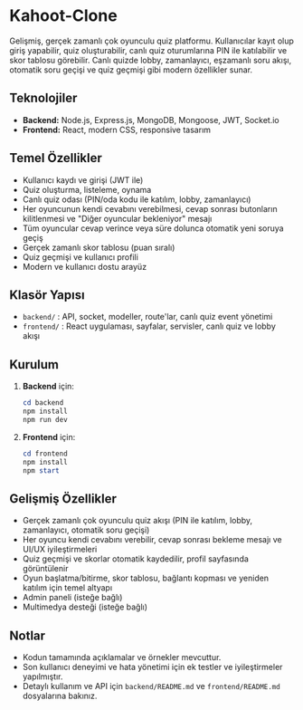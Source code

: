 # Kahoot-Clone

Gelişmiş, gerçek zamanlı çok oyunculu quiz platformu. Kullanıcılar kayıt olup giriş yapabilir, quiz oluşturabilir, canlı quiz oturumlarına PIN ile katılabilir ve skor tablosu görebilir. Canlı quizde lobby, zamanlayıcı, eşzamanlı soru akışı, otomatik soru geçişi ve quiz geçmişi gibi modern özellikler sunar.

## Teknolojiler
- **Backend:** Node.js, Express.js, MongoDB, Mongoose, JWT, Socket.io
- **Frontend:** React, modern CSS, responsive tasarım

## Temel Özellikler
- Kullanıcı kaydı ve girişi (JWT ile)
- Quiz oluşturma, listeleme, oynama
- Canlı quiz odası (PIN/oda kodu ile katılım, lobby, zamanlayıcı)
- Her oyuncunun kendi cevabını verebilmesi, cevap sonrası butonların kilitlenmesi ve "Diğer oyuncular bekleniyor" mesajı
- Tüm oyuncular cevap verince veya süre dolunca otomatik yeni soruya geçiş
- Gerçek zamanlı skor tablosu (puan sıralı)
- Quiz geçmişi ve kullanıcı profili
- Modern ve kullanıcı dostu arayüz

## Klasör Yapısı
- `backend/` : API, socket, modeller, route'lar, canlı quiz event yönetimi
- `frontend/` : React uygulaması, sayfalar, servisler, canlı quiz ve lobby akışı

## Kurulum
1. **Backend** için:
   ```powershell
   cd backend
   npm install
   npm run dev
   ```
2. **Frontend** için:
   ```powershell
   cd frontend
   npm install
   npm start
   ```

## Gelişmiş Özellikler
- Gerçek zamanlı çok oyunculu quiz akışı (PIN ile katılım, lobby, zamanlayıcı, otomatik soru geçişi)
- Her oyuncu kendi cevabını verebilir, cevap sonrası bekleme mesajı ve UI/UX iyileştirmeleri
- Quiz geçmişi ve skorlar otomatik kaydedilir, profil sayfasında görüntülenir
- Oyun başlatma/bitirme, skor tablosu, bağlantı kopması ve yeniden katılım için temel altyapı
- Admin paneli (isteğe bağlı)
- Multimedya desteği (isteğe bağlı)

## Notlar
- Kodun tamamında açıklamalar ve örnekler mevcuttur.
- Son kullanıcı deneyimi ve hata yönetimi için ek testler ve iyileştirmeler yapılmıştır.
- Detaylı kullanım ve API için `backend/README.md` ve `frontend/README.md` dosyalarına bakınız.
